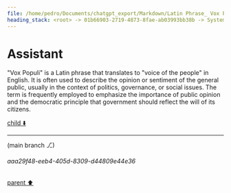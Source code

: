 ```yaml
---
file: /home/pedro/Documents/chatgpt_export/Markdown/Latin Phrase_ Vox Populi.md
heading_stack: <root> -> 01b66903-2719-4873-8fae-ab03993bb38b -> System -> 2238323d-9b16-42cb-a934-8611b400a598 -> System -> aaa2b56d-5f67-415d-aa08-2e1abc9cabb2 -> User -> c4d33d9d-b422-4b62-8b13-12ae8a1d1680 -> Assistant
---
```

# Assistant

"Vox Populi" is a Latin phrase that translates to "voice of the people" in English. It is often used to describe the opinion or sentiment of the general public, usually in the context of politics, governance, or social issues. The term is frequently employed to emphasize the importance of public opinion and the democratic principle that government should reflect the will of its citizens.

[child ⬇️](#aaa29f48-eeb4-405d-8309-d44809e44e36)

---

(main branch ⎇)
###### aaa29f48-eeb4-405d-8309-d44809e44e36
[parent ⬆️](#c4d33d9d-b422-4b62-8b13-12ae8a1d1680)

